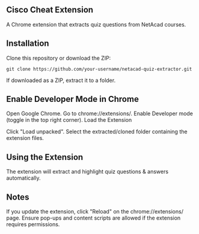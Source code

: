 ## Cisco Cheat Extension
A Chrome extension that extracts quiz questions from NetAcad courses.

## Installation
Clone this repository or download the ZIP:
```
git clone https://github.com/your-username/netacad-quiz-extractor.git
```
If downloaded as a ZIP, extract it to a folder.
## Enable Developer Mode in Chrome

Open Google Chrome.
Go to chrome://extensions/.
Enable Developer mode (toggle in the top right corner).
Load the Extension

Click "Load unpacked".
Select the extracted/cloned folder containing the extension files.
## Using the Extension

The extension will extract and highlight quiz questions & answers automatically.
## Notes
If you update the extension, click "Reload" on the chrome://extensions/ page.
Ensure pop-ups and content scripts are allowed if the extension requires permissions.
